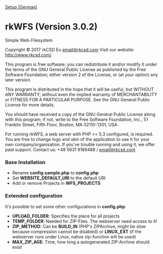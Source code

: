 [Setup (German)](https://wiki.reneknipschild.net/comp:www:setuprkwfs)
# rkWFS (Version 3.0.2)
Simple Web-Filesystem

Copyright © 2017 rkCSD Eu <email@rkcsd.com>
Visit our website: http://www.rkcsd.com/

This program is free software; you can redistribute it and/or modify
it under the terms of the GNU General Public License as published by
the Free Software Foundation; either version 2 of the License, or
(at your option) any later version.

This program is distributed in the hope that it will be useful,
but WITHOUT ANY WARRANTY; without even the implied warranty of
MERCHANTABILITY or FITNESS FOR A PARTICULAR PURPOSE.  See the
GNU General Public License for more details.

You should have received a copy of the GNU General Public License
along with this program; if not, write to the Free Software
Foundation, Inc., 51 Franklin Street, Fifth Floor, Boston,
MA 02110-1301, USA.

For running rkWFS, a web server with PHP >= 5.3 configured, is required.
You are free to change logo and skin of the application to use it for
your own company/organisation. If you've trouble running and using it,
we offer paid support. Contact us: +49 5631 9189488 / email@rkcsd.com

### Base Installation

  * Rename **config.sample.php** to **config.php**
  * Set **WEBSITE_DEFAULT_URI** to the default URI
  * Add or remove Projects in **WFS_PROJECTS**

### Extended configuration

It's possible to set some other configurations in **config.php**:

  * **UPLOAD_FOLDER**: Specifies the place for all projects
  * **TEMP_FOLDER**: Needed for ZIP-Files. The webserver need access to it!
  * **ZIP_METHOD**: Can be __BUILD_IN__ (PHP's ZIPArchive, might be slow because compression cannot be disabled) or __LINUX_EXT__ (if the webserver runs under Linux, native zip-function will be used)
  * **MAX_ZIP_AGE**: Time, how long a autogenerated ZIP-Archive should exist
